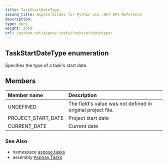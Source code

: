 ```yaml
---
title: TaskStartDateType
second_title: Aspose.Sildes for Python via .NET API Reference
description: 
type: docs
weight: 2650
url: /python-net/aspose.tasks/taskstartdatetype/
---
```


## TaskStartDateType enumeration

Specifies the type of a task's start date.

## Members
| Member name | Description |
| :- | :- |
|UNDEFINED|The field's value was not defined in original project file.|
|PROJECT_START_DATE|Project start date|
|CURRENT_DATE|Current date|

### See Also

* namespace [aspose.tasks](../../aspose.tasks/)
* assembly [Aspose.Tasks](/tasks/python-net/)

